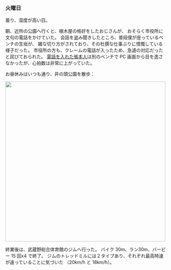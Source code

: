 ### 火曜日

曇り、湿度が高い日。

朝、近所の公園へ行くと、植木屋の格好をしたおじさんが、
おそらく市役所に文句の電話をかけていた。
会話を盗み聞きしたところ、普段僕が座っているベンチの生垣が、
雑な切り方がされており、その杜撰な仕事ぶりに憤慨している様子だった。
市役所の方も、クレームの電話が入ったため、急遽の対応だったと詫びておられた。
[電話を入れた張本人](https://github.com/toasa/diary/blob/main/2023/05/16.md)は別のベンチで PC 画面から目を逸さなかったが、心拍数は非常に上がっていた。

お昼休みはいつも通り、井の頭公園を散歩：

<img src="https://i.imgur.com/rpKf9EX.jpg" width="500">

終業後は、武蔵野総合体育館のジムへ行った。
バイク 30m、ラン30m、バーピー 15 回x4 で終了。
ジムのトレッドミルには２タイプあり、それぞれ最高時速が違っていることに気づいた
（20km/h と 18km/h）。